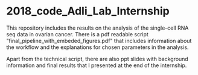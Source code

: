 # 2018_code_Adli_Lab_Internship

This repository includes the results on the analysis of the single-cell RNA seq data in ovarian cancer. There is a pdf readable script "final_pipeline_with_embeded_figures.pdf" that includes information about the workflow and the explanations for chosen parameters in the analysis. 

Apart from the technical script, there are also ppt slides with background information and final results that I presented at the end of the internship.
